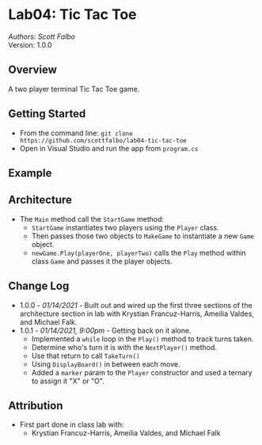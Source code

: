 # Lab04: Tic Tac Toe
*Authors: Scott Falbo* <br>Version: 1.0.0 

## Overview
A two player terminal Tic Tac Toe game. <br>

## Getting Started
+ From the command line: `git clone https://github.com/scottfalbo/lab04-tic-tac-toe`
+ Open in Visual Studio and run the app from `program.cs`

## Example

## Architecture
+ The `Main` method call the `StartGame` method:
  + `StartGame` instantiates two players using the `Player` class.
  + Then passes those two objects to `MakeGame` to instantiate a new `Game` object.
  + `newGame.Play(playerOne, playerTwo)` calls the `Play` method within class `Game` and passes it the player objects.

## Change Log
+ 1.0.0 - *01/14/2021* - Built out and wired up the first three sections of the architecture section in lab with Krystian Francuz-Harris, Ameilia Valdes, and Michael Falk.
+ 1.0.1 - *01/14/2021, 9:00pm* - Getting back on it alone.  
  + Implemented a `while` loop in the `Play()` method to track turns taken.
  + Determine who's turn it is with the `NextPlayer()` method.
  + Use that return to call `TakeTurn()`
  + Using `DisplayBoard()` in between each move.
  + Added a `marker` param to the `Player` constructor and used a ternary to assign it "X" or "O".

## Attribution
+ First part done in class lab with:
  + Krystian Francuz-Harris, Ameilia Valdes, and Michael Falk
